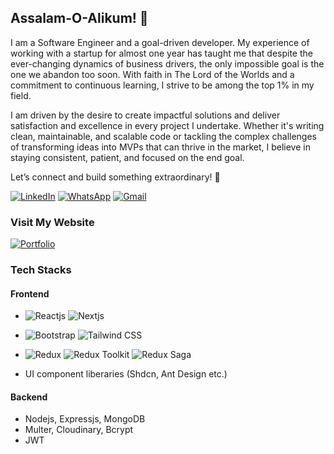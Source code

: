 ## Assalam-O-Alikum! 🙂

I am a Software Engineer and a goal-driven developer. My experience of working with a startup for almost one year has taught me that despite the ever-changing dynamics of business drivers, the only impossible goal is the one we abandon too soon. With faith in The Lord of the Worlds and a commitment to continuous learning, I strive to be among the top 1% in my field.  

I am driven by the desire to create impactful solutions and deliver satisfaction and excellence in every project I undertake. Whether it's writing clean, maintainable, and scalable code or tackling the complex challenges of transforming ideas into MVPs that can thrive in the market, I believe in staying consistent, patient, and focused on the end goal.  

Let’s connect and build something extraordinary! 🤝

[![LinkedIn](https://img.shields.io/badge/LinkedIn-blue)](https://www.linkedin.com/in/mian-muhammad-waleed-asif-82083a240/)
[![WhatsApp](https://img.shields.io/badge/Whats_App-%230CC143)](https://wa.me/923201051955)
[![Gmail](https://img.shields.io/badge/Gmail-red)](https://mail.google.com/mail/?view=cm&to=waleedasif900@gmail.com)

### Visit My Website 
[![Portfolio](https://img.shields.io/badge/Waleed_Portfolio-%23E3DFDC)](https://waleed-jade.vercel.app/)

### Tech Stacks
#### Frontend  
- ![Reactjs](https://img.shields.io/badge/Reactjs-%2340E3FF)
![Nextjs](https://img.shields.io/badge/Nextjs-%23FFFFFF)
- ![Bootstrap](https://img.shields.io/badge/Bootstrap-%237E18F8)
![Tailwind CSS](https://img.shields.io/badge/Tailwind_CSS-%231DC0CD) 
- ![Redux](https://img.shields.io/badge/Redux-%237E18F8)
![Redux Toolkit](https://img.shields.io/badge/Redux_Toolkit-%231DC0CD) 
![Redux Saga](https://img.shields.io/badge/Redux_Saga-%238DDA72) 

- UI component liberaries (Shdcn, Ant Design etc.)  

#### Backend
- Nodejs, Expressjs, MongoDB
- Multer, Cloudinary, Bcrypt
- JWT